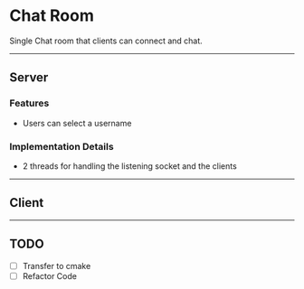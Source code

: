 # Chat Room

Single Chat room that clients can connect and chat.

---

## Server

### Features

- Users can select a username

### Implementation Details

- 2 threads for handling the listening socket and the clients

---

## Client

---


## TODO

- [ ] Transfer to cmake
- [ ] Refactor Code